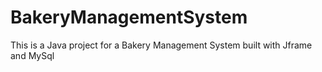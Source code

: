 # BakeryManagementSystem
This is a Java project for a Bakery Management System built with Jframe and MySql
